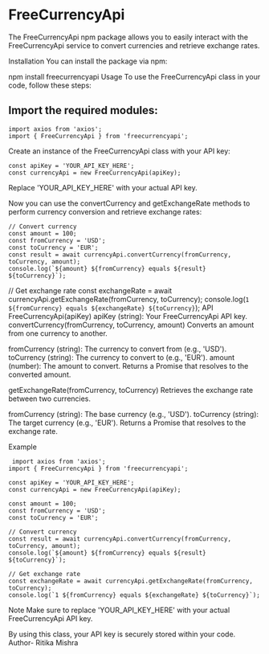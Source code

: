 
# FreeCurrencyApi

The FreeCurrencyApi npm package allows you to easily interact with the FreeCurrencyApi service to convert currencies and retrieve exchange rates.

Installation
You can install the package via npm:

npm install freecurrencyapi
Usage
To use the FreeCurrencyApi class in your code, follow these steps:

## Import the required modules:

```
import axios from 'axios';
import { FreeCurrencyApi } from 'freecurrencyapi';

```

Create an instance of the FreeCurrencyApi class with your API key:

```
const apiKey = 'YOUR_API_KEY_HERE'; 
const currencyApi = new FreeCurrencyApi(apiKey);
```
Replace 'YOUR_API_KEY_HERE' with your actual API key. 

Now you can use the convertCurrency and getExchangeRate methods to perform currency conversion and retrieve exchange rates:

```
// Convert currency
const amount = 100;
const fromCurrency = 'USD';
const toCurrency = 'EUR';
const result = await currencyApi.convertCurrency(fromCurrency, toCurrency, amount);
console.log(`${amount} ${fromCurrency} equals ${result} ${toCurrency}`);
```

// Get exchange rate
const exchangeRate = await currencyApi.getExchangeRate(fromCurrency, toCurrency);
console.log(`1 ${fromCurrency} equals ${exchangeRate} ${toCurrency}`);
API
FreeCurrencyApi(apiKey)
apiKey (string): Your FreeCurrencyApi API key.
convertCurrency(fromCurrency, toCurrency, amount)
Converts an amount from one currency to another.

fromCurrency (string): The currency to convert from (e.g., 'USD').
toCurrency (string): The currency to convert to (e.g., 'EUR').
amount (number): The amount to convert.
Returns a Promise that resolves to the converted amount.

getExchangeRate(fromCurrency, toCurrency)
Retrieves the exchange rate between two currencies.

fromCurrency (string): The base currency (e.g., 'USD').
toCurrency (string): The target currency (e.g., 'EUR').
Returns a Promise that resolves to the exchange rate.

Example

```
 import axios from 'axios';
import { FreeCurrencyApi } from 'freecurrencyapi';

const apiKey = 'YOUR_API_KEY_HERE';
const currencyApi = new FreeCurrencyApi(apiKey);

const amount = 100;
const fromCurrency = 'USD';
const toCurrency = 'EUR';

// Convert currency
const result = await currencyApi.convertCurrency(fromCurrency, toCurrency, amount);
console.log(`${amount} ${fromCurrency} equals ${result} ${toCurrency}`);

// Get exchange rate
const exchangeRate = await currencyApi.getExchangeRate(fromCurrency, toCurrency);
console.log(`1 ${fromCurrency} equals ${exchangeRate} ${toCurrency}`);  
```
Note
Make sure to replace 'YOUR_API_KEY_HERE' with your actual FreeCurrencyApi API key.

By using this class, your API key is securely stored within your code.
Author- Ritika Mishra
